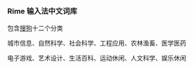 # 

### Rime 输入法中文词库

包含[搜狗](https://pinyin.sogou.com/dict/cate/index/167?rf=dictindex&pos=dict_rcmd)十二个分类

城市信息、自然科学、社会科学、工程应用、农林渔畜、医学医药

电子游戏、艺术设计、生活百科、运动休闲、人文科学、娱乐休闲